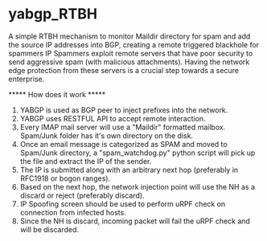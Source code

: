 # yabgp_RTBH
A simple RTBH mechanism to monitor Maildir directory for spam and add the source IP addresses into BGP, creating a remote triggered blackhole for spammers IP
Spammers exploit remote servers that have poor security to send aggressive spam (with malicious attachments). 
Having the network edge protection from these servers is a crucial step towards a secure enterprise.


 ***** How does it work *****
 1. YABGP is used as BGP peer to inject prefixes into the network.
 2. YABGP uses RESTFUL API to accept remote interaction.
 3. Every IMAP mail server will use a "Maildir" formatted mailbox. 
     Spam/Junk folder has it's own directory on the disk.
 4. Once an email message is categorized as SPAM and moved to Spam/Junk directory, 
     a "spam_watchdog.py" python script will pick up the file and extract the IP of the sender.
 5. The IP is submitted along with an arbitrary next hop (preferably in RFC1918 or bogon ranges).
 6. Based on the next hop, the network injection point will use the NH as a discard or reject (preferably discard).
 7. IP Spoofing screen should be used to perform uRPF check on connection from infected hosts.
 8. Since the NH is discard, incoming packet will fail the uRPF check and will be discarded.
